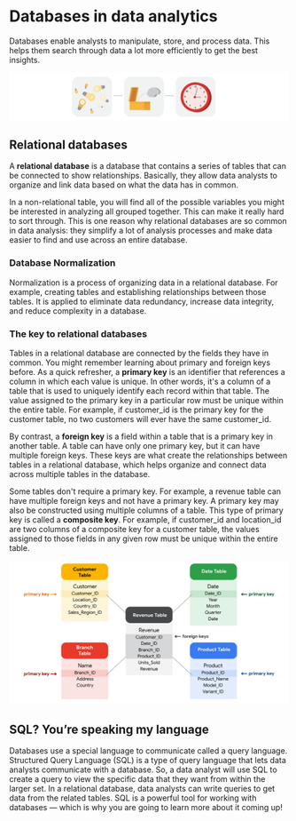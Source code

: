 # Databases in data analytics

Databases enable analysts to manipulate, store, and process data. This helps them search through data a lot more efficiently to get the best insights.

![x](./resources/img-1.png)

## Relational databases

A **relational database** is a database that contains a series of tables that can be connected to show relationships. Basically, they allow data analysts to organize and link data based on what the data has in common.  

In a non-relational table, you will find all of the possible variables you might be interested in analyzing all grouped together. This can make it really hard to sort through. This is one reason why relational databases are so common in data analysis: they simplify a lot of analysis processes and make data easier to find and use across an entire database.

### Database Normalization

Normalization is a process of organizing data in a relational database. For example, creating tables and establishing relationships between those tables. It is applied to eliminate data redundancy, increase data integrity, and reduce complexity in a database.

### The key to relational databases

Tables in a relational database are connected by the fields they have in common. You might remember learning about primary and foreign keys before. As a quick refresher, a **primary key** is an identifier that references a column in which each value is unique. In other words, it's a column of a table that is used to uniquely identify each record within that table. The value assigned to the primary key in a particular row must be unique within the entire table. For example, if customer_id is the primary key for the customer table, no two customers will ever have the same customer_id.

By contrast, a **foreign key** is a field within a table that is a primary key in another table. A table can have only one primary key, but it can have multiple foreign keys. These keys are what create the relationships between tables in a relational database, which helps organize and connect data across multiple tables in the database.

Some tables don't require a primary key. For example, a revenue table can have multiple foreign keys and not have a primary key. A primary key may also be constructed using multiple columns of a table. This type of primary key is called a **composite key**. For example, if customer_id and location_id are two columns of a composite key for a customer table, the values assigned to those fields in any given row must be unique within the entire table.

![x](./resources/img-2.png)

## SQL? You’re speaking my language

Databases use a special language to communicate called a query language. Structured Query Language (SQL) is a type of query language that lets data analysts communicate with a database. So, a data analyst will use SQL to create a query to view the specific data that they want from within the larger set. In a relational database, data analysts can write queries to get data from the related tables. SQL is a powerful tool for working with databases — which is why you are going to learn more about it coming up! 
